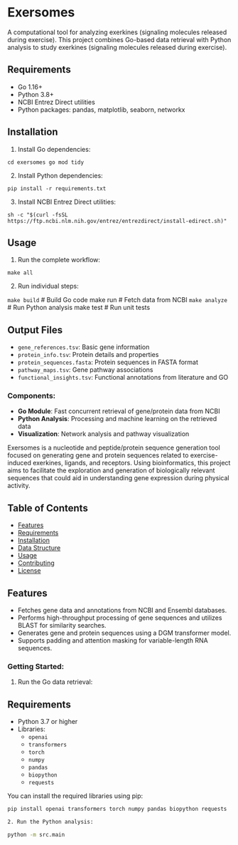 # Exersomes

A computational tool for analyzing exerkines (signaling molecules released during exercise). This project combines Go-based data retrieval with Python analysis to study exerkines (signaling molecules released during exercise).

## Requirements

- Go 1.16+
- Python 3.8+
- NCBI Entrez Direct utilities
- Python packages: pandas, matplotlib, seaborn, networkx

## Installation

1. Install Go dependencies:

```
cd exersomes go mod tidy
```
2. Install Python dependencies:

```
pip install -r requirements.txt
```

3. Install NCBI Entrez Direct utilities:

```
sh -c "$(curl -fsSL https://ftp.ncbi.nlm.nih.gov/entrez/entrezdirect/install-edirect.sh)"
```


## Usage

1. Run the complete workflow:

```
make all
```

2. Run individual steps:

```make build``` # Build Go code make run # Fetch data from NCBI 
```make analyze ``` # Run Python analysis make test # Run unit tests



## Output Files

- `gene_references.tsv`: Basic gene information
- `protein_info.tsv`: Protein details and properties
- `protein_sequences.fasta`: Protein sequences in FASTA format
- `pathway_maps.tsv`: Gene pathway associations
- `functional_insights.tsv`: Functional annotations from literature and GO

### Components:

- **Go Module**: Fast concurrent retrieval of gene/protein data from NCBI
- **Python Analysis**: Processing and machine learning on the retrieved data
- **Visualization**: Network analysis and pathway visualization

Exersomes is a nucleotide and peptide/protein sequence generation tool focused on generating gene and protein sequences related to exercise-induced exerkines, ligands, and receptors. Using bioinformatics, this project aims to facilitate the exploration and generation of biologically relevant sequences that could aid in understanding gene expression during physical activity.

## Table of Contents
- [Features](#features)
- [Requirements](#requirements)
- [Installation](#installation)
- [Data Structure](#data-structure)
- [Usage](#usage)
- [Contributing](#contributing)
- [License](#license)

## Features
- Fetches gene data and annotations from NCBI and Ensembl databases.
- Performs high-throughput processing of gene sequences and utilizes BLAST for similarity searches.
- Generates gene and protein sequences using a DGM transformer model.
- Supports padding and attention masking for variable-length RNA sequences.

### Getting Started:

1. Run the Go data retrieval:


## Requirements
- Python 3.7 or higher
- Libraries: 
  - `openai`
  - `transformers`
  - `torch`
  - `numpy`
  - `pandas`
  - `biopython`
  - `requests`

You can install the required libraries using pip:

```bash
pip install openai transformers torch numpy pandas biopython requests

2. Run the Python analysis:

python -m src.main

